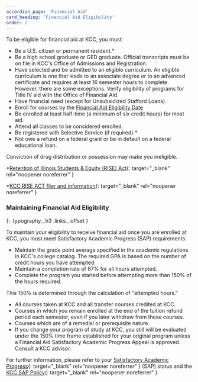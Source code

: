 ```yaml
---
accordion_page: 'Financial Aid'
card_heading: 'Financial Aid Eligibility'
order: 2
---
```


To be eligible for financial aid at KCC, you must:

- Be a U.S. citizen or permanent resident.*
- Be a high school graduate or GED graduate. Official transcripts must be on file in KCC's Office of Admissions and Registration.
- Have selected and be admitted to an eligible curriculum. An eligible curriculum is one that leads to an associate degree or to an advanced certificate and requires at least 16 semester hours to complete. However, there are some exceptions. Verify eligibility of programs for Title IV aid with the Office of Financial Aid.
- Have financial need (except for Unsubsidized Stafford Loans).
- Enroll for courses by the [Financial Aid Eligibility Date](#financial-aid-faq)
- Be enrolled at least half-time (a minimum of six credit hours) for most aid.
- Attend all classes to be considered enrolled.
- Be registered with Selective Service (if required).*
- Not owe a refund on a federal grant or be in default on a federal educational loan.

Conviction of drug distribution or possession may make you ineligible.

*[Retention of Illinois Students & Equity (RISE) Act​](https://www.isac.org/students/before-college/financial-aid-planning/retention-of-illinois-rise-act/){: target="_blank" rel="noopener noreferrer" }

*[KCC RISE ACT flier and information](../uploads/kcc-rise-act-flier-and-info.pdf){: target="_blank" rel="noopener noreferrer" }

### Maintaining Financial Aid Eligibility
{: .typography__h3 .links__offset }

To maintain your eligibility to receive financial aid once you are enrolled at KCC, you must meet Satisfactory Academic Progress (SAP) requirements:

- Maintain the grade point average specified in the academic regulations in KCC's college catalog. The required GPA is based on the number of credit hours you have attempted.
- Maintain a completion rate of 67% for all hours attempted.
- Complete the program you started before attempting more than 150% of the hours required.

This 150% is determined through the calculation of "attempted hours."

- All courses taken at KCC and all transfer courses credited at KCC.
- Courses in which you remain enrolled at the end of the tuition refund period each semester, even if you later withdraw from these courses.
- Courses which are of a remedial or prerequisite nature.
- If you change your program of study at KCC, you still will be evaluated under the 150% time frame established for your original program unless a Financial Aid Satisfactory Academic Progress Appeal is approved. Consult a KCC advisor.

For further information, please refer to your [Satisfactory Academic Progress](https://selfservice.kcc.edu/Student/FinancialAid/SatisfactoryAcademicProgress){: target="_blank" rel="noopener noreferrer" }&nbsp;(SAP) status and the [KCC SAP Policy](../uploads/satisfactory-academic-progress-policy.pdf){: target="_blank" rel="noopener noreferrer" }.

